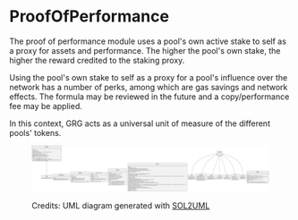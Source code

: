 # ProofOfPerformance

The proof of performance module uses a pool's own active stake to self as a proxy for assets and performance. The higher the pool's own stake, the higher the reward credited to the staking proxy.

&#x20;Using the pool's own stake to self as a proxy for a pool's influence over the network has a number of perks, among which are gas savings and network effects. The formula may be reviewed in the future and a copy/performance fee may be applied.

In this context, GRG acts as a universal unit of measure of the different pools' tokens.

<figure><img src="../../../.gitbook/assets/pop.svg" alt=""><figcaption><p>Credits: UML diagram generated with <a href="https://github.com/naddison36/sol2uml">SOL2UML</a></p></figcaption></figure>
